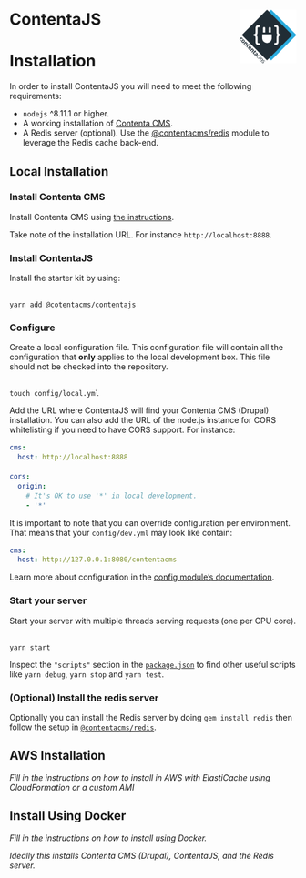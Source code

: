 <!--
  This file was generated by emdaer

  Its template can be found at .emdaer/docs/install.emdaer.md
-->

<!--
  emdaerHash:34bab1f11a7fbc21921ef61928976fd5
-->

<h1 id="contentajs-img-align-right-src-logo-svg-alt-contenta-logo-title-contenta-logo-width-100-">ContentaJS <img align="right" src="./logo.svg" alt="Contenta logo" title="Contenta logo" width="100"></h1>
<h1 id="installation">Installation</h1>
<p>In order to install ContentaJS you will need to meet the following requirements:</p>
<ul>
<li><code>nodejs</code> ^8.11.1 or higher.</li>
<li>A working installation of <a href="https://github.com/contentacms/contenta_jsonapi">Contenta CMS</a>.</li>
<li>A Redis server (optional). Use the
<a href="https://github.com/contentacms/contentajsRedis">@contentacms/redis</a> module
to leverage the Redis cache back-end.</li>
</ul>
<h2 id="local-installation">Local Installation</h2>
<h3 id="install-contenta-cms">Install Contenta CMS</h3>
<p>Install Contenta CMS using <a href="http://www.contentacms.org/#install">the instructions</a>.</p>
<p>Take note of the installation URL. For instance <code>http://localhost:8888</code>.</p>
<h3 id="install-contentajs">Install ContentaJS</h3>
<p>Install the starter kit by using:</p>
<pre><code>
yarn add @cotentacms/contentajs
</code></pre>
<h3 id="configure">Configure</h3>
<p>Create a local configuration file. This configuration file will contain all the
configuration that <strong>only</strong> applies to the local development box. This file
should not be checked into the repository.</p>
<pre><code>
touch config/local.yml
</code></pre>
<p>Add the URL where ContentaJS will find your Contenta CMS (Drupal) installation.
You can also add the URL of the node.js instance for CORS whitelisting if you
need to have CORS support. For instance:</p>

```yaml
cms:
  host: http://localhost:8888

cors:
  origin:
    # It's OK to use '*' in local development.
    - '*'
```
<p>It is important to note that you can override configuration per environment.
That means that your <code>config/dev.yml</code> may look like contain:</p>

```yaml
cms:
  host: http://127.0.0.1:8080/contentacms
```
<p>Learn more about configuration in the
<a href="https://www.npmjs.com/package/config">config module’s documentation</a>.</p>
<h3 id="start-your-server">Start your server</h3>
<p>Start your server with multiple threads serving requests (one per CPU core).</p>
<pre><code>
yarn start
</code></pre>
<p>Inspect the <code>&quot;scripts&quot;</code> section in the <a href="./package.json"><code>package.json</code></a> to find
other useful scripts like <code>yarn debug</code>, <code>yarn stop</code> and <code>yarn test</code>.</p>
<h3 id="-optional-install-the-redis-server">(Optional) Install the redis server</h3>
<p>Optionally you can install the Redis server by doing <code>gem install redis</code> then
follow the setup in <a href="https://github.com/contentacms/contentajsRedis#readme"><code>@contentacms/redis</code></a>.</p>
<h2 id="aws-installation">AWS Installation</h2>
<p><em>Fill in the instructions on how to install in AWS with ElastiCache using CloudFormation or a custom AMI</em></p>
<h2 id="install-using-docker">Install Using Docker</h2>
<p><em>Fill in the instructions on how to install using Docker.</em></p>
<p><em>Ideally this installs Contenta CMS (Drupal), ContentaJS, and the Redis server.</em></p>
